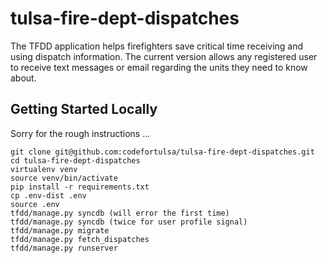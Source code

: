 tulsa-fire-dept-dispatches
==========================
The TFDD application helps firefighters save critical time receiving and using dispatch information. The current version allows any registered user to receive text messages or email regarding the units they need to know about.

Getting Started Locally
-----------------------
Sorry for the rough instructions ...
```
git clone git@github.com:codefortulsa/tulsa-fire-dept-dispatches.git
cd tulsa-fire-dept-dispatches
virtualenv venv
source venv/bin/activate
pip install -r requirements.txt
cp .env-dist .env
source .env
tfdd/manage.py syncdb (will error the first time)
tfdd/manage.py syncdb (twice for user profile signal)
tfdd/manage.py migrate
tfdd/manage.py fetch_dispatches
tfdd/manage.py runserver
```
